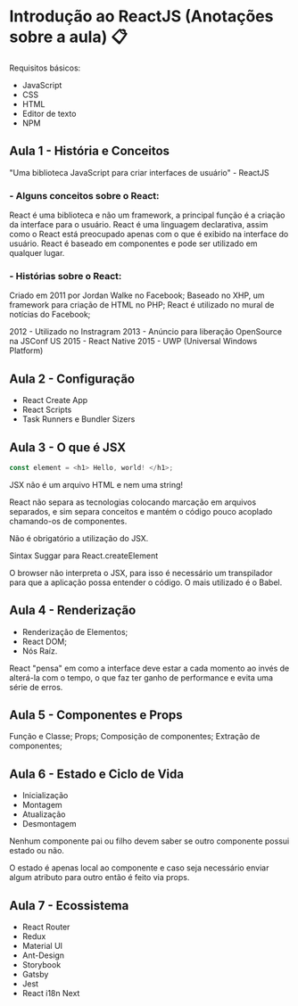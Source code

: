 
# Introdução ao ReactJS (Anotações sobre a aula) 📋

Requisitos básicos:
- JavaScript
- CSS
- HTML
- Editor de texto
- NPM

## Aula 1 - História e Conceitos

"Uma biblioteca JavaScript para criar interfaces de usuário" - ReactJS

### - Alguns conceitos sobre o React:

React é uma biblioteca e não um framework, a principal função é a criação da interface para o usuário.
React é uma linguagem declarativa, assim como o React está preocupado apenas com o que é exibido na interface do usuário.
React é baseado em componentes e pode ser utilizado em qualquer lugar.

### - Histórias sobre o React:

Criado em 2011 por Jordan Walke no Facebook;
Baseado no XHP, um framework para criação de HTML no PHP;
React é utilizado no mural de notícias do Facebook;

2012 - Utilizado no Instragram
2013 - Anúncio para liberação OpenSource na JSConf US
2015 - React Native
2015 - UWP (Universal Windows Platform)

## Aula 2 - Configuração

- React Create App
- React Scripts
- Task Runners e Bundler Sizers

## Aula 3 - O que é JSX

```js
const element = <h1> Hello, world! </h1>;
```

JSX não é um arquivo HTML e nem uma string!

React não separa as tecnologias colocando marcação em arquivos separados, e sim separa conceitos e mantém o código pouco acoplado chamando-os de componentes.

Não é obrigatório a utilização do JSX.

Sintax Suggar para React.createElement

O browser não interpreta o JSX, para isso é necessário um transpilador para que a aplicação possa entender o código. O mais utilizado é o Babel.

## Aula 4 - Renderização

- Renderização de Elementos;
- React DOM;
- Nós Raíz.

React "pensa" em como a interface deve estar a cada momento ao invés de alterá-la com o tempo, o que faz ter ganho de performance e evita uma série de erros.

## Aula 5 - Componentes e Props

Função e Classe;
Props;
Composição de componentes;
Extração de componentes;

## Aula 6 - Estado e Ciclo de Vida

- Inicialização
- Montagem
- Atualização
- Desmontagem

Nenhum componente pai ou filho devem saber se outro componente possui estado ou não.

O estado é apenas local ao componente e caso seja necessário enviar algum atributo para outro então é feito via props.

## Aula 7 - Ecossistema

- React Router
- Redux
- Material UI
- Ant-Design
- Storybook
- Gatsby
- Jest
- React i18n Next
